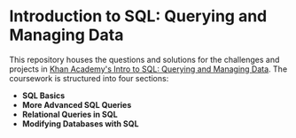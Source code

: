# Introduction to SQL: Querying and Managing Data

This repository houses the questions and solutions for the challenges and projects in [Khan Academy's Intro to SQL: Querying and Managing Data](https://www.khanacademy.org/computing/computer-programming/sql). The coursework is structured into four sections:

- **SQL Basics**
- **More Advanced SQL Queries**
- **Relational Queries in SQL**
- **Modifying Databases with SQL**
